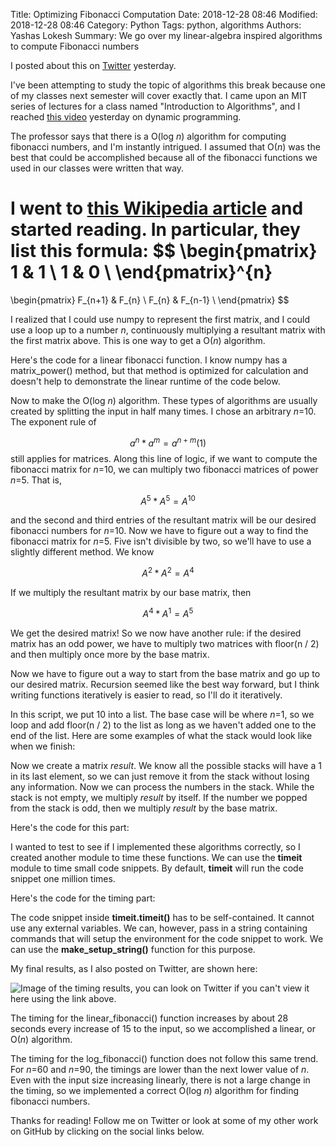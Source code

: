 Title: Optimizing Fibonacci Computation
Date: 2018-12-28 08:46
Modified: 2018-12-28 08:46
Category: Python
Tags: python, algorithms
Authors: Yashas Lokesh
Summary: We go over my linear-algebra inspired algorithms to compute Fibonacci numbers

I posted about this on [Twitter](https://twitter.com/yashaslokesh_/status/1078510658633846785) yesterday.

I've been attempting to study the topic of algorithms this break because one of my classes next semester will cover exactly that. I came upon an MIT series of lectures for a class named "Introduction to Algorithms", and I reached [this video](https://youtu.be/OQ5jsbhAv_M) yesterday on dynamic programming.

The professor says that there is a O(log *n*) algorithm for computing fibonacci numbers, and I'm instantly intrigued. I assumed that O(*n*) was the best that could be accomplished because all of the fibonacci functions we used in our classes were written that way.

I went to [this Wikipedia article](https://en.wikipedia.org/wiki/Fibonacci_number#Matrix_form) and started reading.
In particular, they list this formula:
$$
 \begin{pmatrix}
  1 & 1 \\
  1 & 0 \\
 \end{pmatrix}^{n}
=
 \begin{pmatrix}
  F_{n+1} & F_{n} \\
  F_{n}   & F_{n-1} \\
 \end{pmatrix}
$$

I realized that I could use numpy to represent the first matrix, and I could use a loop up to a number *n*, continuously multiplying a resultant matrix with the first matrix above. This is one way to get a O(*n*) algorithm.

Here's the code for a linear fibonacci function. I know numpy has a matrix_power() method, but that method is optimized for calculation and doesn't help to demonstrate the linear runtime of the code below.
<script src="https://gist.github.com/yashaslokesh/604c6343478eea17c5171b386d186008.js"></script>

Now to make the O(log *n*) algorithm. These types of algorithms are usually created by splitting the input in half many times. I chose an arbitrary *n*=10. The exponent rule of  

$$ a^n * a^m = a^{n + m} (1) $$
still applies for matrices. Along this line of logic, if we want to compute the fibonacci matrix for *n*=10, we can multiply two fibonacci matrices of power *n*=5. That is, 

$$ A^5 * A^5 = A^{10} $$

and the second and third entries of the resultant matrix will be our desired fibonacci numbers for *n*=10. Now we have to figure out a way to find the fibonacci matrix for *n*=5. Five isn't divisible by two, so we'll have to use a slightly different method. We know

$$ A^2 * A^2 = A^{4} $$

If we multiply the resultant matrix by our base matrix, then

$$ A^4 * A^1 = A^5 $$

We get the desired matrix! So we now have another rule: if the desired matrix has an odd power, we have to multiply two matrices with floor(n / 2) and then multiply once more by the base matrix.

Now we have to figure out a way to start from the base matrix and go up to our desired matrix. Recursion seemed like the best way forward, but I think writing functions iteratively is easier to read, so I'll do it iteratively.

<script src="https://gist.github.com/yashaslokesh/9eba45c889d61391912fcbd435c805b0.js"></script>

In this script, we put 10 into a list. The base case will be where *n*=1, so we loop and add floor(n / 2) to the list as long as we haven't added one to the end of the list. Here are some examples of what the stack would look like when we finish:

<script src="https://gist.github.com/yashaslokesh/64b97014d59161ce71ecbfb6506852dd.js"></script>

Now we create a matrix *result*. We know all the possible stacks will have a 1 in its last element, so we can just remove it from the stack without losing any information. Now we can process the numbers in the stack. While the stack is not empty, we multiply *result* by itself. If the number we popped from the stack is odd, then we multiply *result* by the base matrix. 

Here's the code for this part:

<script src="https://gist.github.com/yashaslokesh/7d32c618c0956e42264334d8ae3231e0.js"></script>

I wanted to test to see if I implemented these algorithms correctly, so I created another module to time these functions. We can use the **timeit** module to time small code snippets. By default, **timeit** will run the code snippet one million times.

Here's the code for the timing part:

<script src="https://gist.github.com/yashaslokesh/d079ed48dce402a43c7f75c289d93678.js"></script>

The code snippet inside **timeit.timeit()** has to be self-contained. It cannot use any external variables. We can, however, pass in a string containing commands that will setup the environment for the code snippet to work. We can use the **make_setup_string()** function for this purpose.

My final results, as I also posted on Twitter, are shown here:

![Image of the timing results, you can look on Twitter if you can't view it here using the link above.]({static}/images/lower-res-timings.png)

The timing for the linear_fibonacci() function increases by about 28 seconds every increase of 15 to the input, so we accomplished a linear, or O(*n*) algorithm.

The timing for the log_fibonacci() function does not follow this same trend. For *n*=60 and *n*=90, the timings are lower than the next lower value of *n*. Even with the input size increasing linearly, there is not a large change in the timing, so we implemented a correct O(log *n*) algorithm for finding fibonacci numbers.

Thanks for reading! Follow me on Twitter or look at some of my other work on GitHub by clicking on the social links below.